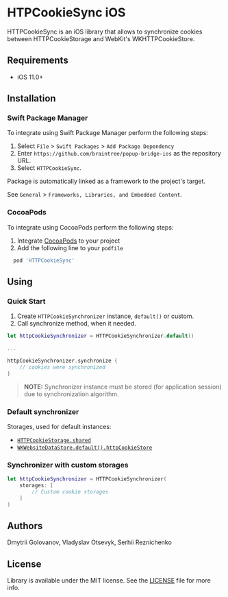# HTPCookieSync iOS

HTTPCookieSync is an iOS library that allows to synchronize cookies between HTTPCookieStorage and WebKit's WKHTTPCookieStore.

## Requirements

* iOS 11.0+

## Installation

### Swift Package Manager
To integrate using Swift Package Manager perform the following steps:
1. Select `File` > `Swift Packages` > `Add Package Dependency`
2. Enter `https://github.com/braintree/popup-bridge-ios` as the repository URL. 
3. Select `HTTPCookieSync`.

Package is automatically linked as a framework to the project's target. 

See `General` > `Frameworks, Libraries, and Embedded Content`.

### CocoaPods

To integrate using CocoaPods perform the following steps:
1. Integrate [CocoaPods](htttps://www.cocoapods.org) to your project
2. Add the following line to your `podfile`
```ruby
  pod 'HTTPCookieSync'
```

## Using

### Quick Start

1. Create `HTTPCookieSynchronizer` instance, `default()` or custom.
2. Call synchronize method, when it needed.

```swift
let httpCookieSynchronizer = HTTPCookieSynchronizer.default()

...

httpCookieSynchronizer.synchronize {
    // cookies were synchronized
}
```

> **NOTE:** Synchronizer instance must be stored (for application session) due to synchronization algorithm.

### Default synchronizer

Storages, used for default instances:
* [`HTTPCookieStorage.shared`](https://developer.apple.com/documentation/foundation/httpcookiestorage/)
* [`WKWebsiteDataStore.default().httpCookieStore`](https://developer.apple.com/documentation/webkit/wkwebsitedatastore)

### Synchronizer with custom storages

```swift
let httpCookieSynchronizer = HTTPCookieSynchronizer(
    storages: [
        // Custom cookie storages
    ]
)
```

## Authors

Dmytrii Golovanov, Vladyslav Otsevyk, Serhii Reznichenko

## License

Library is available under the MIT license. See the [LICENSE](https://github.com/dmytriigolovanov/http-cookie-sync-ios/blob/main/LICENSE) file for more info.
